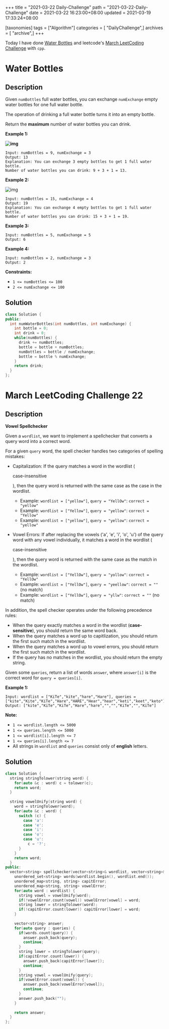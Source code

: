 +++
title = "2021-03-22 Daily-Challenge"
path = "2021-03-22-Daily-Challenge"
date = 2021-03-22 16:23:00+08:00
updated = 2021-03-19 17:33:24+08:00

[taxonomies]
tags = ["Algorithm"]
categories = [ "DailyChallenge",]
archives = [ "archive",]
+++

Today I have done [Water Bottles](https://leetcode.com/problems/water-bottles/) and leetcode's [March LeetCoding Challenge](https://leetcode.com/explore/challenge/card/march-leetcoding-challenge-2021/591/week-4-march-22nd-march-28th/3681/) with `cpp`.

<!-- more -->

# Water Bottles

## Description

Given `numBottles` full water bottles, you can exchange `numExchange` empty water bottles for one full water bottle.

The operation of drinking a full water bottle turns it into an empty bottle.

Return the **maximum** number of water bottles you can drink.

 

**Example 1:**

**![img](https://assets.leetcode.com/uploads/2020/07/01/sample_1_1875.png)**

```
Input: numBottles = 9, numExchange = 3
Output: 13
Explanation: You can exchange 3 empty bottles to get 1 full water bottle.
Number of water bottles you can drink: 9 + 3 + 1 = 13.
```

**Example 2:**

![img](https://assets.leetcode.com/uploads/2020/07/01/sample_2_1875.png)

```
Input: numBottles = 15, numExchange = 4
Output: 19
Explanation: You can exchange 4 empty bottles to get 1 full water bottle. 
Number of water bottles you can drink: 15 + 3 + 1 = 19.
```

**Example 3:**

```
Input: numBottles = 5, numExchange = 5
Output: 6
```

**Example 4:**

```
Input: numBottles = 2, numExchange = 3
Output: 2
```

 

**Constraints:**

- `1 <= numBottles <= 100`
- `2 <= numExchange <= 100`

## Solution

``` cpp
class Solution {
public:
  int numWaterBottles(int numBottles, int numExchange) {
    int bottle = 0;
    int drink = 0;
    while(numBottles) {
      drink += numBottles;
      bottle = bottle + numBottles;
      numBottles = bottle / numExchange;
      bottle = bottle % numExchange;
    }
    return drink;
  }
};
```

# March LeetCoding Challenge 22

## Description

**Vowel Spellchecker**

Given a `wordlist`, we want to implement a spellchecker that converts a query word into a correct word.

For a given `query` word, the spell checker handles two categories of spelling mistakes:

- Capitalization: If the query matches a word in the wordlist (

  case-insensitive

  ), then the query word is returned with the same case as the case in the wordlist.

  - Example: `wordlist = ["yellow"]`, `query = "YellOw"`: `correct = "yellow"`
  - Example: `wordlist = ["Yellow"]`, `query = "yellow"`: `correct = "Yellow"`
  - Example: `wordlist = ["yellow"]`, `query = "yellow"`: `correct = "yellow"`

- Vowel Errors: If after replacing the vowels ('a', 'e', 'i', 'o', 'u') of the query word with any vowel individually, it matches a word in the wordlist (

  case-insensitive

  ), then the query word is returned with the same case as the match in the wordlist.

  - Example: `wordlist = ["YellOw"]`, `query = "yollow"`: `correct = "YellOw"`
  - Example: `wordlist = ["YellOw"]`, `query = "yeellow"`: `correct = ""` (no match)
  - Example: `wordlist = ["YellOw"]`, `query = "yllw"`: `correct = ""` (no match)

In addition, the spell checker operates under the following precedence rules:

- When the query exactly matches a word in the wordlist (**case-sensitive**), you should return the same word back.
- When the query matches a word up to capitlization, you should return the first such match in the wordlist.
- When the query matches a word up to vowel errors, you should return the first such match in the wordlist.
- If the query has no matches in the wordlist, you should return the empty string.

Given some `queries`, return a list of words `answer`, where `answer[i]` is the correct word for `query = queries[i]`.

 

**Example 1:**

```
Input: wordlist = ["KiTe","kite","hare","Hare"], queries = ["kite","Kite","KiTe","Hare","HARE","Hear","hear","keti","keet","keto"]
Output: ["kite","KiTe","KiTe","Hare","hare","","","KiTe","","KiTe"]
```

 

**Note:**

- `1 <= wordlist.length <= 5000`
- `1 <= queries.length <= 5000`
- `1 <= wordlist[i].length <= 7`
- `1 <= queries[i].length <= 7`
- All strings in `wordlist` and `queries` consist only of **english** letters.

## Solution

``` cpp
class Solution {
  string stringTolower(string word) {
    for(auto &c : word) c = tolower(c);
    return word;
  }
  
  string vowelUnify(string word) {
    word = stringTolower(word);
    for(auto &c : word) {
      switch (c) {
        case 'a':
        case 'e':
        case 'i':
        case 'o':
        case 'u':
          c = '?';
      }
    }
    return word;
  }
public:
  vector<string> spellchecker(vector<string>& wordlist, vector<string>& queries) {
    unordered_set<string> words(wordlist.begin(), wordlist.end());
    unordered_map<string, string> capitError;
    unordered_map<string, string> vowelError;
    for(auto word : wordlist) {
      string vowel = vowelUnify(word);
      if(!vowelError.count(vowel)) vowelError[vowel] = word;
      string lower = stringTolower(word);
      if(!capitError.count(lower)) capitError[lower] = word;
    }
    
    vector<string> answer;
    for(auto query : queries) {
      if(words.count(query)) {
        answer.push_back(query);
        continue;
      }
      string lower = stringTolower(query);
      if(capitError.count(lower)) {
        answer.push_back(capitError[lower]);
        continue;
      }
      string vowel = vowelUnify(query);
      if(vowelError.count(vowel)) {
        answer.push_back(vowelError[vowel]);
        continue;
      }
      answer.push_back("");
    }
    
    return answer;
  }
};
```
